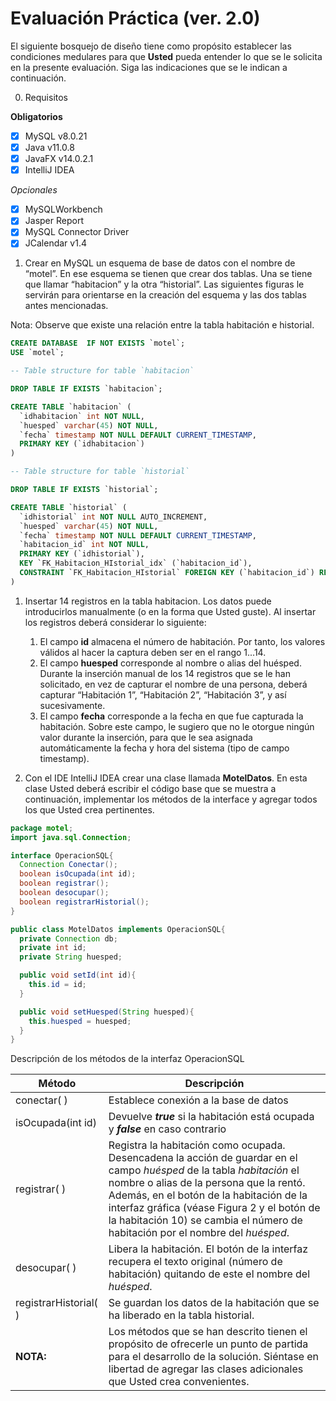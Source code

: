 #	Evaluación Práctica (ver. 2.0)

El siguiente bosquejo de diseño tiene como propósito establecer las condiciones medulares para que **Usted** pueda entender lo que se le solicita en la presente evaluación. Siga las indicaciones que se le indican a continuación.

0.  Requisitos

**Obligatorios**

- [x] MySQL v8.0.21
- [x] Java v11.0.8
- [x] JavaFX v14.0.2.1
- [x] IntelliJ IDEA

*Opcionales*

- [x] MySQLWorkbench
- [x] Jasper Report
- [x] MySQL Connector Driver
- [x] JCalendar v1.4

1.   Crear en MySQL un esquema de base de datos con el nombre de “motel”. En ese esquema se tienen que crear dos tablas. Una se tiene que llamar “habitacion” y la otra “historial”. Las siguientes figuras le servirán para orientarse en la creación del esquema y las dos tablas antes mencionadas.

Nota: Observe que existe una relación entre la tabla habitación e historial.

```sql
CREATE DATABASE  IF NOT EXISTS `motel`;
USE `motel`;

-- Table structure for table `habitacion`

DROP TABLE IF EXISTS `habitacion`;

CREATE TABLE `habitacion` (
  `idhabitacion` int NOT NULL,
  `huesped` varchar(45) NOT NULL,
  `fecha` timestamp NOT NULL DEFAULT CURRENT_TIMESTAMP,
  PRIMARY KEY (`idhabitacion`)
)

-- Table structure for table `historial`

DROP TABLE IF EXISTS `historial`;

CREATE TABLE `historial` (
  `idhistorial` int NOT NULL AUTO_INCREMENT,
  `huesped` varchar(45) NOT NULL,
  `fecha` timestamp NOT NULL DEFAULT CURRENT_TIMESTAMP,
  `habitacion_id` int NOT NULL,
  PRIMARY KEY (`idhistorial`),
  KEY `FK_Habitacion_HIstorial_idx` (`habitacion_id`),
  CONSTRAINT `FK_Habitacion_HIstorial` FOREIGN KEY (`habitacion_id`) REFERENCES `habitacion` (`idhabitacion`)
) 
```

1. Insertar 14 registros en la tabla habitacion. Los datos puede introducirlos manualmente (o en la forma que Usted guste). Al insertar los registros deberá considerar lo siguiente:

   1. El campo **id** almacena el número de habitación. Por tanto, los valores válidos al hacer la captura deben ser en el rango 1...14.
   2. El campo **huesped** corresponde al nombre o alias del huésped. Durante la inserción manual de los 14 registros que se le han solicitado, en vez de capturar el nombre de una persona, deberá capturar “Habitación 1”, “Habitación 2”, “Habitación 3”, y así sucesivamente.
   3. El campo **fecha** corresponde a la fecha en que fue capturada la habitación. Sobre este campo, le sugiero que no le otorgue ningún valor durante la inserción, para que le sea asignada automáticamente la fecha y hora del sistema (tipo de campo timestamp).
2. Con el IDE IntelliJ IDEA crear una clase llamada **MotelDatos**. En esta clase Usted deberá escribir el código base que se muestra a continuación, implementar los métodos de la interface y agregar todos los que Usted crea pertinentes.

```java
package motel;
import java.sql.Connection;

interface OperacionSQL{
  Connection Conectar();
  boolean isOcupada(int id);
  boolean registrar();
  boolean desocupar();
  boolean registrarHistorial();
}

public class MotelDatos implements OperacionSQL{
  private Connection db;
  private int id;
  private String huesped;

  public void setId(int id){
    this.id = id;
  }

  public void setHuesped(String huesped){
    this.huesped = huesped;
  }
}
```

Descripción de los métodos de la interfaz OperacionSQL

| Método               | Descripción                                                  |
| -------------------- | ------------------------------------------------------------ |
| conectar( )           | Establece conexión a la base de datos                        |
| isOcupada(int id)    | Devuelve ***true*** si la habitación está ocupada y ***false*** en caso contrario |
| registrar( )          | Registra la habitación como ocupada. Desencadena la acción de guardar en el campo *huésped* de la tabla *habitación* el nombre o alias de la persona que la rentó. Además, en el botón de la habitación de la interfaz gráfica (véase Figura 2 y el botón de la habitación 10) se cambia el número de habitación por el nombre del *huésped*. |
| desocupar( )          | Libera la habitación. El botón de la interfaz recupera el texto original (número de habitación) quitando de este el nombre del *huésped*. |
| registrarHistorial( ) | Se guardan los datos de la habitación que se ha liberado en la tabla historial. |
| **NOTA:**            | Los métodos que se han descrito tienen el propósito de ofrecerle un punto de partida para el desarrollo de la solución. Siéntase en libertad de agregar las clases adicionales que Usted crea convenientes. |

